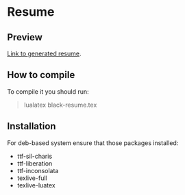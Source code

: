 Resume
======

Preview
-------

[Link to generated resume](https://github.com/blackwithwhite666/resume/raw/master/black-resume.pdf).

How to compile
--------------

To compile it you should run:

> lualatex black-resume.tex

Installation
------------

For deb-based system ensure that those packages installed:

* ttf-sil-charis
* ttf-liberation
* ttf-inconsolata
* texlive-full
* texlive-luatex
